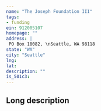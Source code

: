 ```yaml
---
name: "The Joseph Foundation III"
tags:
- funding
ein: 912005107
homepage: ""
address: |
 PO Box 18082, \nSeattle, WA 98118
state: "WA"
city: "Seattle"
lng: 
lat: 
description: ""
is_501c3: 
---
```


## Long description


